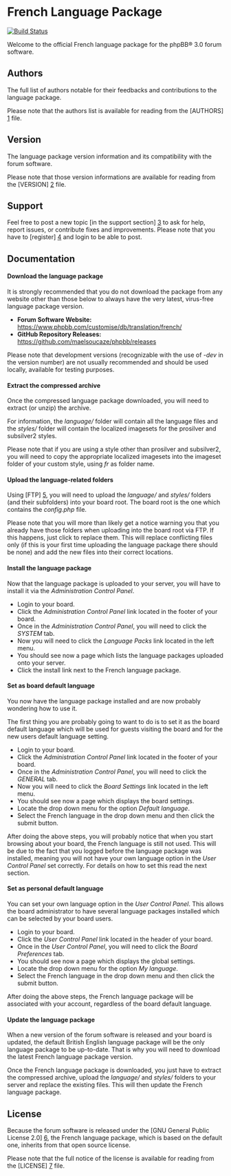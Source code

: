 French Language Package
=======================
[![Build Status](https://travis-ci.org/maelsoucaze/phpbb.svg)](https://travis-ci.org/maelsoucaze/phpbb)

Welcome to the official French language package for the phpBB® 3.0 forum software.

Authors
-------

The full list of authors notable for their feedbacks and contributions to the language package.

Please note that the authors list is available for reading from the [AUTHORS] [1] file.

Version
-------

The language package version information and its compatibility with the forum software.

Please note that those version informations are available for reading from the [VERSION] [2] file.

Support
-------

Feel free to post a new topic [in the support section] [3] to ask for help, report issues, or contribute fixes and improvements. Please note that you have to [register] [4] and login to be able to post.

Documentation
-------------

#### Download the language package

It is strongly recommended that you do not download the package from any website other than those below to always have the very latest, virus-free language package version.

  - **Forum Software Website:** https://www.phpbb.com/customise/db/translation/french/
  - **GitHub Repository Releases:** https://github.com/maelsoucaze/phpbb/releases

Please note that development versions (recognizable with the use of *-dev* in the version number) are not usually recommended and should be used locally, available for testing purposes.

#### Extract the compressed archive

Once the compressed language package downloaded, you will need to extract (or unzip) the archive.

For information, the *language/* folder will contain all the language files and the *styles/* folder will contain the localized imagesets for the prosilver and subsilver2 styles.

Please note that if you are using a style other than prosilver and subsilver2, you will need to copy the appropriate localized imagesets into the imageset folder of your custom style, using *fr* as folder name.

#### Upload the language-related folders

Using [FTP] [5], you will need to upload the *language/* and *styles/* folders (and their subfolders) into your board root. The board root is the one which contains the *config.php* file.

Please note that you will more than likely get a notice warning you that you already have those folders when uploading into the board root via FTP. If this happens, just click to replace them. This will replace conflicting files only (if this is your first time uploading the language package there should be none) and add the new files into their correct locations.

#### Install the language package

Now that the language package is uploaded to your server, you will have to install it via the *Administration Control Panel*.

  - Login to your board.
  - Click the *Administration Control Panel* link located in the footer of your board.
  - Once in the *Administration Control Panel*, you will need to click the *SYSTEM* tab.
  - Now you will need to click the *Language Packs* link located in the left menu.
  - You should see now a page which lists the language packages uploaded onto your server.
  - Click the install link next to the French language package.

#### Set as board default language

You now have the language package installed and are now probably wondering how to use it.

The first thing you are probably going to want to do is to set it as the board default language which will be used for guests visiting the board and for the new users default language setting.

  - Login to your board.
  - Click the *Administration Control Panel* link located in the footer of your board.
  - Once in the *Administration Control Panel*, you will need to click the *GENERAL* tab.
  - Now you will need to click the *Board Settings* link located in the left menu.
  - You should see now a page which displays the board settings.
  - Locate the drop down menu for the option *Default language*.
  - Select the French language in the drop down menu and then click the submit button.

After doing the above steps, you will probably notice that when you start browsing about your board, the French language is still not used. This will be due to the fact that you logged before the language package was installed, meaning you will not have your own language option in the *User Control Panel* set correctly. For details on how to set this read the next section.

#### Set as personal default language

You can set your own language option in the *User Control Panel*. This allows the board administrator to have several language packages installed which can be selected by your board users.

  - Login to your board.
  - Click the *User Control Panel* link located in the header of your board.
  - Once in the *User Control Panel*, you will need to click the *Board Preferences* tab.
  - You should see now a page which displays the global settings.
  - Locate the drop down menu for the option *My language*.
  - Select the French language in the drop down menu and then click the submit button.

After doing the above steps, the French language package will be associated with your account, regardless of the board default language.

#### Update the language package

When a new version of the forum software is released and your board is updated, the default British English language package will be the only language package to be up-to-date. That is why you will need to download the latest French language package version.

Once the French language package is downloaded, you just have to extract the compressed archive, upload the *language/* and *styles/* folders to your server and replace the existing files. This will then update the French language package.

License
-------

Because the forum software is released under the [GNU General Public License 2.0] [6], the French language package, which is based on the default one, inherits from that open source license.

Please note that the full notice of the license is available for reading from the [LICENSE] [7] file.

[1]:https://github.com/maelsoucaze/phpbb/blob/olympus/language/fr/AUTHORS
[2]:https://github.com/maelsoucaze/phpbb/blob/olympus/language/fr/VERSION
[3]:https://www.phpbb.com/customise/db/translation/french/support
[4]:https://www.phpbb.com/community/ucp.php?mode=register
[5]:http://en.wikipedia.org/wiki/File_Transfer_Protocol
[6]:http://opensource.org/licenses/GPL-2.0
[7]:https://github.com/maelsoucaze/phpbb/blob/olympus/language/fr/LICENSE
